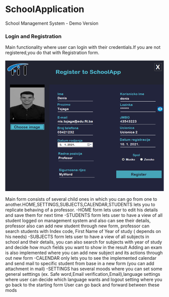 # SchoolApplication
 

School Management System - Demo Version

### Login and Registration
Main functionality where user can login with their credentials.If you are not registered,you do that with Registration form.
</br></br>
![](AppImages/slika1.png)

Main form consists of several child ones in which you can go from one to another.HOME,SETTINGS,SUBJECTS,CALENDAR,STUDENTS lets you to replicate behaving of a professor.
-HOME form lets user to edit his details and save them for next time
-STUDENTS form lets user to have a view of all student logged on management system and also can see their details, professor also can add new student through new form,
professor can search students with Index code, First Name of Year of study ( depends on his needs) 
-SUBJECTS form lets user to have a view of all subjects in school and their details, you can also search for subjects with year of study and decide how much fields you want
to show in the result
Adding an exam is also implemented where you can add new subject and its actions through out new form
-CALENDAR only lets you to see the implemented calendar and send mail to specific student from base in a new form (you can add attachment in mail)
-SETTINGS has several moods where you can set some general setttings (ex. Safe word,Email verification,Email),language settings where user can decide which language wants
and logout setting where you go back to the starting form
User can go back and forward between these mods
